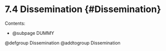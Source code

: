 # 7.4 Dissemination {#Dissemination}

Contents:
- @subpage DUMMY

@defgroup Dissemination
@addtogroup Dissemination
